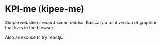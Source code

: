 # KPI-me (kipee-me)

Simple website to record some metrics. Basically a mini version of
graphite that lives in the browser.

Also an excuse to try reactjs.
